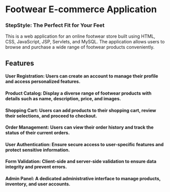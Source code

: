 # Footwear E-commerce Application
### StepStyle: The Perfect Fit for Your Feet
This is a web application for an online footwear store built using HTML, CSS, JavaScript, JSP, Servlets, and MySQL. The application allows users to browse and purchase a wide range of footwear products conveniently.

## Features
#### User Registration: Users can create an account to manage their profile and access personalized features.
#### Product Catalog: Display a diverse range of footwear products with details such as name, description, price, and images.
#### Shopping Cart: Users can add products to their shopping cart, review their selections, and proceed to checkout.
#### Order Management: Users can view their order history and track the status of their current orders.
#### User Authentication: Ensure secure access to user-specific features and protect sensitive information.
#### Form Validation: Client-side and server-side validation to ensure data integrity and prevent errors.
#### Admin Panel: A dedicated administrative interface to manage products, inventory, and user accounts.
